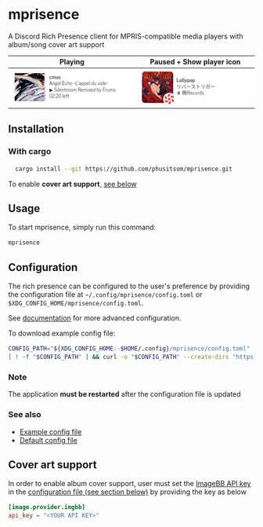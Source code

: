 # mprisence

A Discord Rich Presence client for MPRIS-compatible media players with album/song cover art support

| Playing                                       | Paused + Show player icon                                   |
| --------------------------------------------- | ----------------------------------------------------------- |
| ![Playing on cmus](assets/readme/playing.png) | ![Paused on lollypop + icon](assets/readme/paused-icon.png) |

## Installation

### With cargo

```bash
  cargo install --git https://github.com/phusitsom/mprisence.git
```

To enable **cover art support**, [see below](#cover-art-support)

## Usage

To start mprisence, simply run this command:

```bash
mprisence
```

## Configuration

The rich presence can be configured to the user's preference by providing the configuration file at `~/.config/mprisence/config.toml` or `$XDG_CONFIG_HOME/mprisence/config.toml`.

See [documentation](https://github.com/phusitsom/mprisence/wiki/Configuration/) for more advanced configuration.

To download example config file:
```bash
CONFIG_PATH="${XDG_CONFIG_HOME:-$HOME/.config}/mprisence/config.toml"
[ ! -f "$CONFIG_PATH" ] && curl -o "$CONFIG_PATH" --create-dirs "https://raw.githubusercontent.com/phusitsom/mprisence/main/config/example.toml"
```
### Note

The application **must be restarted** after the configuration file is updated

### See also

- [Example config file](config/example.toml)
- [Default config file](config/default.toml)

## Cover art support

In order to enable album cover support, user must set the [ImageBB API key](https://api.imgbb.com/) in the [configuration file (see section below)](#configuration) by providing the key as below

```toml
[image.provider.imgbb]
api_key = "<YOUR API KEY>"
```
